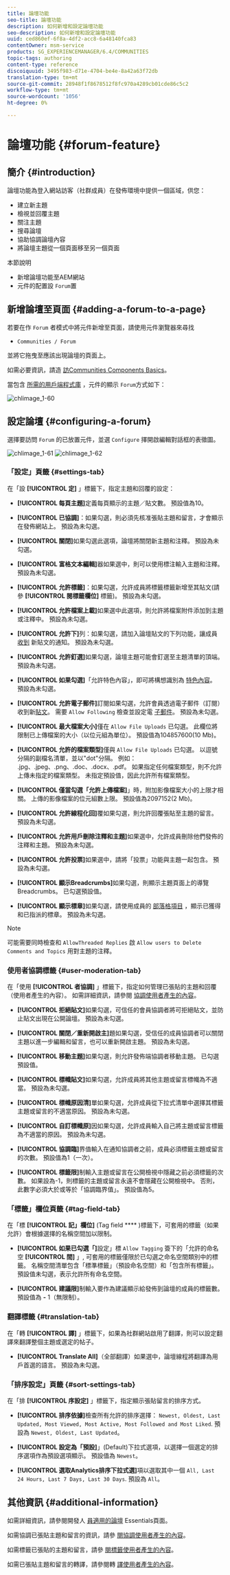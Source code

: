 ```yaml
---
title: 論壇功能
seo-title: 論壇功能
description: 如何新增和設定論壇功能
seo-description: 如何新增和設定論壇功能
uuid: ced860ef-6f8a-4df2-acc8-6a48140fca83
contentOwner: msm-service
products: SG_EXPERIENCEMANAGER/6.4/COMMUNITIES
topic-tags: authoring
content-type: reference
discoiquuid: 3495f983-d71e-4704-be4e-8a42a63f72db
translation-type: tm+mt
source-git-commit: 28948f1f8678512f8fc970a4289cb01cde86c5c2
workflow-type: tm+mt
source-wordcount: '1056'
ht-degree: 0%

---
```



# 論壇功能 {#forum-feature}

## 簡介 {#introduction}

論壇功能為登入網站訪客（社群成員）在發佈環境中提供一個區域，供您：

* 建立新主題
* 檢視並回覆主題
* 關注主題
* 搜尋論壇
* 協助協調論壇內容
* 將論壇主題從一個頁面移至另一個頁面

本節說明

* 新增論壇功能至AEM網站
* 元件的配置設 `Forum`置

## 新增論壇至頁面 {#adding-a-forum-to-a-page}

若要在作 `Forum` 者模式中將元件新增至頁面，請使用元件瀏覽器來尋找

* `Communities / Forum`

並將它拖曳至應該出現論壇的頁面上。

如需必要資訊，請造 [訪Communities Components Basics](basics.md)。

當包含 [所需的用戶端程式庫](essentials-forum.md#essentials-for-client-side) ，元件的顯示 `Forum`方式如下：

![chlimage_1-60](assets/chlimage_1-60.png)

## 設定論壇 {#configuring-a-forum}

選擇要訪問 `Forum` 的已放置元件，並選 `Configure` 擇開啟編輯對話框的表徵圖。

![chlimage_1-61](assets/chlimage_1-61.png) ![chlimage_1-62](assets/chlimage_1-62.png)

### 「設定」頁籤 {#settings-tab}

在「設 **[!UICONTROL 定]** 」標籤下，指定主題和回覆的設定：

* **[!UICONTROL 每頁主題]**&#x200B;定義每頁顯示的主題／貼文數。 預設值為10。

* **[!UICONTROL 已協調]**：如果勾選，則必須先核准張貼主題和留言，才會顯示在發佈網站上。 預設為未勾選。

* **[!UICONTROL 關閉]**&#x200B;如果勾選此選項，論壇將關閉新主題和注釋。 預設為未勾選。

* **[!UICONTROL 富格文本編輯]**&#x200B;器如果選中，則可以使用標注輸入主題和注釋。 預設為未勾選。

* **[!UICONTROL 允許標籤]**：如果勾選，允許成員將標籤標籤新增至其貼文(請參 **[!UICONTROL 閱標籤欄位]** 標籤)。 預設為未勾選。

* **[!UICONTROL 允許檔案上載]**&#x200B;如果選中此選項，則允許將檔案附件添加到主題或注釋中。 預設為未勾選。

* **[!UICONTROL 允許下]**&#x200B;列：如果勾選，請加入論壇貼文的下列功能，讓成員 [收到](notifications.md) 新貼文的通知。 預設為未勾選。

* **[!UICONTROL 允許釘選]**&#x200B;如果勾選，論壇主題可能會釘選至主題清單的頂端。 預設為未勾選。

* **[!UICONTROL 如果勾選]**「允許特色內容」，即可將構想識別為 [特色內容](featured.md)。 預設為未勾選。

* **[!UICONTROL 允許電子郵件]**&#x200B;訂閱如果勾選，允許會員透過電子郵件（訂閱）收到新[貼文](subscriptions.md)。 需要 `Allow Following` 檢查並設定電 [子郵件](email.md)。 預設為未勾選。

* **[!UICONTROL 最大檔案大小]**&#x200B;僅在 
`Allow File Uploads` 已勾選。 此欄位將限制已上傳檔案的大小（以位元組為單位）。 預設值為104857600(10 Mb)。

* **[!UICONTROL 允許的檔案類型]**&#x200B;僅與 
`Allow File Uploads` 已勾選。 以逗號分隔的副檔名清單，並以&quot;dot&quot;分隔。 例如： .jpg、.jpeg、.png、.doc、.docx、.pdf。 如果指定任何檔案類型，則不允許上傳未指定的檔案類型。 未指定預設值，因此允許所有檔案類型。

* **[!UICONTROL 僅當勾選「允許上傳檔案]**」時，附加影像檔案大小的上限才相關。 上傳的影像檔案的位元組數上限。 預設值為2097152(2 Mb)。

* **[!UICONTROL 允許線程化回]**&#x200B;覆如果勾選，則允許回覆張貼至主題的留言。 預設為未勾選。

* **[!UICONTROL 允許用戶刪除注釋和主題]**&#x200B;如果選中，允許成員刪除他們發佈的注釋和主題。 預設為未勾選。

* **[!UICONTROL 允許投票]**&#x200B;如果選中，請將「投票」功能與主題一起包含。 預設為未勾選。

* **[!UICONTROL 顯示Breadcrumbs]**&#x200B;如果勾選，則顯示主題頁面上的導覽Breadcrumbs。 已勾選預設值。

* **[!UICONTROL 顯示標章]**&#x200B;如果勾選，請使用成員的 [部落格項目](implementing-scoring.md) ，顯示已獲得和已指派的標章。 預設為未勾選。

>[!NOTE]
>
>可能需要同時檢查和 `AllowThreaded Replies` 啟 `Allow users to Delete Comments and Topics` 用對主題的注釋。

### 使用者協調標籤 {#user-moderation-tab}

在「使用 **[!UICONTROL 者協調]** 」標籤下，指定如何管理已張貼的主題和回覆（使用者產生的內容）。 如需詳細資訊，請參閱 [協調使用者產生的內容](moderate-ugc.md)。

* **[!UICONTROL 拒絕貼文]**&#x200B;如果勾選，可信任的會員協調者將可拒絕貼文，並防止貼文出現在公開論壇。 預設為未勾選。

* **[!UICONTROL 關閉／重新開啟主]**&#x200B;題如果勾選，受信任的成員協調者可以關閉主題以進一步編輯和留言，也可以重新開啟主題。 預設為未勾選。

* **[!UICONTROL 移動主題]**&#x200B;如果勾選，則允許發佈端協調者移動主題。 已勾選預設值。

* **[!UICONTROL 標幟貼文]**&#x200B;如果勾選，允許成員將其他主題或留言標幟為不適當。 預設為未勾選。

* **[!UICONTROL 標幟原因清]**&#x200B;單如果勾選，允許成員從下拉式清單中選擇其標籤主題或留言的不適當原因。 預設為未勾選。

* **[!UICONTROL 自訂標幟原]**&#x200B;因如果勾選，允許成員輸入自己將主題或留言標籤為不適當的原因。 預設為未勾選。

* **[!UICONTROL 協調臨]**&#x200B;界值輸入在通知協調者之前，成員必須標籤主題或留言的次數。 預設值為1（一次）。

* **[!UICONTROL 標籤限]**&#x200B;制輸入主題或留言在公開檢視中隱藏之前必須標籤的次數。 如果設為-1，則標籤的主題或留言永遠不會隱藏在公開檢視中。 否則，此數字必須大於或等於「協調臨界值」。 預設值為5。

### 「標籤」欄位頁籤 {#tag-field-tab}

在「標 **[!UICONTROL 記」欄位]** (Tag field **** )標籤下，可套用的標籤（如果允許）會根據選擇的名稱空間加以限制。

* **[!UICONTROL 如果已勾選「]**&#x200B;設定」標 `Allow Tagging` 簽下的「允許的命名空 **[!UICONTROL 間]** 」, 可套用的標籤僅限於已勾選之命名空間類別中的標籤。 名稱空間清單包含「標準標籤」（預設命名空間）和「包含所有標籤」。 預設值未勾選，表示允許所有命名空間。

* **[!UICONTROL 建議限]**&#x200B;制輸入要作為建議顯示給發佈到論壇的成員的標籤數。 預設值為 
**-** 1（無限制）。

### 翻譯標籤 {#translation-tab}

在「轉 **[!UICONTROL 譯]** 」標籤下，如果為社群網站啟用了翻譯，則可以設定翻譯來翻譯整個主題或選定的帖子。

* **[!UICONTROL Translate All]**（全部翻譯）如果選中，論壇線程將翻譯為用戶首選的語言。 預設為未勾選。

### 「排序設定」頁籤 {#sort-settings-tab}

在「排 **[!UICONTROL 序設定]** 」標籤下，指定顯示張貼留言的排序方式。

* **[!UICONTROL 排序依據]**&#x200B;檢查所有允許的排序選擇： 
`Newest, Oldest, Last Updated, Most Viewed, Most Active, Most Followed and Most Liked`. 預設為 `Newest, Oldest, Last Updated`。

* **[!UICONTROL 設定為「預設]**」(Default)下拉式選項，以選擇一個選定的排序選項作為預設選項顯示。 預設值為 
`Newest`。

* **[!UICONTROL 選取Analytics排序下拉式選]**&#x200B;項以選取其中一個 
`All, Last 24 Hours, Last 7 Days, Last 30 Days`. 預設為 `All`。

## 其他資訊 {#additional-information}

如需詳細資訊，請參閱開發人 [員適用的論壇](essentials-forum.md) Essentials頁面。

如需協調已張貼主題和留言的資訊，請參 [閱協調使用者產生的內容](moderate-ugc.md)。

如需標籤已張貼的主題和留言，請參 [閱標籤使用者產生的內容](tag-ugc.md)。

如需已張貼主題和留言的轉譯，請參閱轉 [譯使用者產生的內容](translate-ugc.md)。
